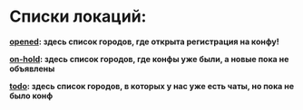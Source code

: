 # Списки локаций:

**[opened](opened.md): здесь список городов, где открыта регистрация на конфу!**

**[on-hold](on-hold.md): здесь список городов, где конфы уже были, а новые пока не объявлены**

**[todo](todo.md): здесь список городов, в которых у нас уже есть чаты, но пока не было конф**

